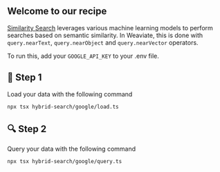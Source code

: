 ## Welcome to our recipe

[Similarity Search](https://weaviate.io/blog/vector-search-explained) leverages various machine learning models to perform searches based on semantic similarity. In Weaviate, this is done with `query.nearText`, `query.nearObject` and `query.nearVector` operators.

To run this, add your `GOOGLE_API_KEY` to your .env file. 

## 🌱 Step 1
Load your data with the following command


```bash
npx tsx hybrid-search/google/load.ts
```

## 🔍 Step 2
Query your data with the following command

```bash
npx tsx hybrid-search/google/query.ts
```
